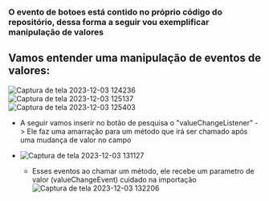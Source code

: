 ### O evento de botoes está contido no próprio código do repositório, dessa forma a seguir vou exemplificar manipulação de valores

## Vamos entender uma manipulação de eventos de valores:
 
  ![Captura de tela 2023-12-03 124236](https://github.com/JoaoLlucaxs/Principais-Componentes-JSF/assets/92184255/772863b1-60a8-48a9-979b-e84da0e3c91d)
  ![Captura de tela 2023-12-03 125137](https://github.com/JoaoLlucaxs/Principais-Componentes-JSF/assets/92184255/7ed863dc-5600-4b0a-b98f-d5882b9c3829)
  ![Captura de tela 2023-12-03 125403](https://github.com/JoaoLlucaxs/Principais-Componentes-JSF/assets/92184255/022af91c-af62-4047-91d0-17e53e01b4d8)

- A seguir vamos inserir no botão de pesquisa o "valueChangeListener" -> Ele faz uma amarração para um método que irá ser chamado após uma mudança de valor no campo
- 
  ![Captura de tela 2023-12-03 131127](https://github.com/JoaoLlucaxs/Principais-Componentes-JSF/assets/92184255/685cd156-ca27-41f1-8c97-46388bc4c60f)

  - Esses eventos ao chamar um método, ele recebe um parametro de valor (valueChangeEvent) cuidado na importação
  ![Captura de tela 2023-12-03 132206](https://github.com/JoaoLlucaxs/Principais-Componentes-JSF/assets/92184255/c5d7bcc4-e86e-4972-b66b-c0a5d6662eee)

